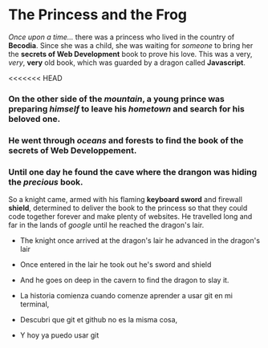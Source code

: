 # The Princess and the Frog
*Once upon a time...* there was a princess who lived in the country of **Becodia**.
Since she was a child, she was waiting for *someone* to bring her the **secrets of Web Development** book to prove his love.
This was a very, *very*, **very** old book, which was guarded by a dragon called **Javascript**.

<<<<<<< HEAD
### On the other side of the *mountain*, a young prince was preparing *himself* to leave his *hometown* and search for his **beloved** one.

### He went through *oceans* and **forests** to find the book of the **secrets of Web Developpement**.

### Until one day he found the **cave** where the drangon was hiding the *precious* book.  

So a knight came, armed with his flaming **keyboard sword** and firewall **shield**, determined to deliver the book to the princess so that they could code together forever and make plenty of websites. He travelled long and far in the lands of *google* until he reached the dragon's lair.

* The knight once arrived at the dragon's lair he advanced in the dragon's lair 
* Once entered in the lair he took out he's sword and shield
* And he goes on deep in the cavern to find the dragon to slay it.

* La historia comienza cuando comenze aprender a usar git en mi terminal,
* Descubri que git et github no es la misma cosa,
* Y hoy ya puedo usar git

